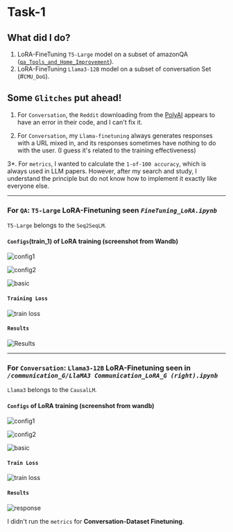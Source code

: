 # Task-1

## What did I do?

1. LoRA-FineTuning `T5-Large` model on a subset of amazonQA ([`qa_Tools_and_Home_Improvement`](https://cseweb.ucsd.edu/~jmcauley/datasets/amazon/qa/)).
2. LoRA-FineTuning `Llama3-12B` model on a subset of conversation Set (#`CMU_DoG`).

## Some `Glitches` put ahead!
1. For `Conversation`, the `Reddit` downloading from the [PolyAI](https://github.com/PolyAI-LDN/conversational-datasets) appears to have an error in their code, and I can't fix it.

2. For `Conversation`, my `Llama-finetuning` always generates responses with a URL mixed in, and its responses sometimes have nothing to do with the user. (I guess it's related to the training effectiveness)
 
3*. For `metrics`, I wanted to calculate the `1-of-100 accuracy`, which is always used in LLM papers. However, after my search and study, I understand the principle but do not know how to implement it exactly like everyone else.

---

### For `QA`: `T5-Large` LoRA-Finetuning seen _`FineTuning_LoRA.ipynb`_

`T5-Large` belongs to the `Seq2SeqLM`.

#### `Configs`(train_1) of LoRA training (screenshot from Wandb)

![config1](https://github.com/Zuo-Lihan/Task-1/assets/87290137/6fac82ab-3502-45b4-b68d-c60479fdd768 "config1: train_1 (QA)")

![config2](https://github.com/Zuo-Lihan/Task-1/assets/87290137/1cdcbc66-b53a-412c-b39e-14c35d4bb161 "config2: train_1 (QA)")

![basic](https://github.com/Zuo-Lihan/Task-1/assets/87290137/6dfa1ec5-868d-4117-932d-0455b20f8e69 "basic w results (QA)")

#### `Training Loss`

![train loss](https://github.com/Zuo-Lihan/Task-1/assets/87290137/e3ad836e-9da6-4c80-9b3d-648728f92662 "Train Loss (QA)")

#### `Results`

![Results](https://github.com/Zuo-Lihan/Task-1/assets/87290137/de33c5c3-99ff-49d2-93ee-c96e140c008b "Results (QA)")

---

### For `Conversation`: `Llama3-12B` LoRA-Finetuning seen in _`/communication_G/LlaMA3 Communication_LoRA_G (right).ipynb`_

`Llama3` belongs to the `CausalLM`.

#### `Configs` of LoRA training (screenshot from wandb)

![config1](https://github.com/Zuo-Lihan/Task-1/assets/87290137/8bf65828-26ef-4b77-a235-2e02930cd53a "config1: Llama3-train (Conversation)")

![config2](https://github.com/Zuo-Lihan/Task-1/assets/87290137/2434cff5-f134-4987-9dba-c739e1af06e7 "config2: Llama3-train (Conversation)")

![basic](https://github.com/Zuo-Lihan/Task-1/assets/87290137/5e954720-1363-42f2-887b-08eeb669f76b "basic w/o result: Llama3-train (Conversation)")

#### `Train Loss`

![train loss](https://github.com/Zuo-Lihan/Task-1/assets/87290137/f5c774d6-dcc6-4011-a830-47f5d1562a1c "train_loss (Conversation)")

#### `Results`

![response](https://github.com/Zuo-Lihan/Task-1/assets/87290137/bc6069bb-60da-459d-9532-01e24f617e59 "response example (Conversation)")


I didn't run the `metrics` for **Conversation-Dataset Finetuning**.








